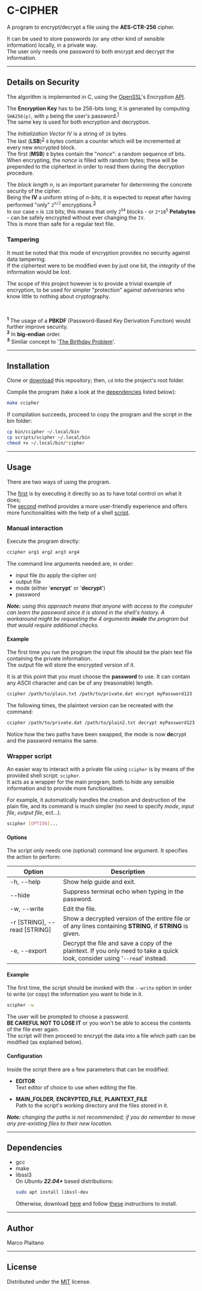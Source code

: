 # C-CIPHER

A program to encrypt/decrypt a file using the **AES-CTR-256** cipher.

It can be used to store passwords (or any other kind of sensible information) 
locally, in a private way.  
The user only needs one password to both encrypt and decrypt the information.

- - - - - - - - - - - - - - - - - - - - - - - - - - - - - - - - - - - - - - - -

## Details on Security

The algorithm is implemented in C, using the [OpenSSL]'s Encryption [API].

The **Encryption Key** has to be 256-bits long; it is generated by computing
`SHA256(p)`, with `p` being the user's password.<sup>[1](#f1)</sup>  
The same key is used for both encryption and decryption.

The _Initialization Vector IV_ is a string of `16` bytes.  
The last (**LSB**)<sup>[2](#f2)</sup> `8` bytes contain a counter which will be
incremented at every new encrypted block.  
The first (**MSB**) `8` bytes contain the "_nonce_": a random sequence of bits.  
When encrypting, the _nonce_ is filled with random bytes; these will be
prepended to the ciphertext in order to read them during the decryption
procedure.

The _block length n_, is an important parameter for determining the concrete
security of the cipher.  
Being the **IV** a uniform string of _n-bits_, it is expected to repeat after
having performed "only" `2`<sup>`n/2`</sup> encryptions.<sup>[3](#f3)</sup>  
In our case `n` is `128` bits; this means that only `2`<sup>`64`</sup> blocks -
or `2*10`<sup>`5`</sup> **Petabytes** - can be safely encrypted without ever
changing the `IV`.  
This is more than safe for a regular text file.

### Tampering

It must be noted that this mode of encryption provides no security against data
tampering.  
If the ciphertext were to be modified even by just one bit, the *integrity* of
the information would be lost.

The scope of this project however is to provide a trivial example of encryption,
to be used for simpler "protection" against *adversaries* who know little to
nothing about cryptography.

<br>

<sup id="f1">**1**</sup> The usage of a **PBKDF** (Password-Based Key Derivation Function) would further improve security.  
<sup id="f2">**2**</sup> In **big-endian** order.  
<sup id="f3">**3**</sup> Similar concept to '[The Birthday Problem]'.

- - - - - - - - - - - - - - - - - - - - - - - - - - - - - - - - - - - - - - - -

## Installation

Clone or [download] this repository; then, `cd` into the project's root folder.

Compile the program (take a look at the [dependencies] listed below):
```sh
make ccipher
```

If compilation succeeds, proceed to copy the program and the script in the bin
folder:

```sh
cp bin/ccipher ~/.local/bin
cp scripts/scipher ~/.local/bin
chmod +x ~/.local/bin/*cipher
```

- - - - - - - - - - - - - - - - - - - - - - - - - - - - - - - - - - - - - - - -

## Usage

There are two ways of using the program.

The [first] is by executing it directly so as to have total control on what it
does;  
The [second] method provides a more user-friendly experience and offers more
functionalities with the help of a shell [script].

### Manual interaction

Execute the program directly:

```sh
ccipher arg1 arg2 arg3 arg4
```

The command line arguments needed are, in order:

+ input file (to apply the cipher on)
+ output file
+ mode (either '**encrypt**' or '**decrypt**')
+ password

_**Note:** using this approach means that anyone with access to the computer
can learn the password since it is stored in the shell's history.
A workaround might be requesting the 4 arguments **inside** the program but that
would require additional checks._

#### Example

The first time you run the program the input file should be the plain text file
containing the private information.  
The output file will store the encrypted version of it.

It is at this point that you must choose the **password** to use. It can contain
any ASCII character and can be of any (reasonable) length.

```sh
ccipher /path/to/plain.txt /path/to/private.dat encrypt myPassword123
```

The following times, the plaintext version can be recreated with the command:

```sh
ccipher /path/to/private.dat /path/to/plain2.txt decrypt myPassword123
```

Notice how the two paths have been swapped, the mode is now **de**crypt and the
password remains the same.

### Wrapper script

An easier way to interact with a private file using `ccipher` is by means of
the provided shell script: `scipher`.  
It acts as a wrapper for the main program, both to hide any sensible information
and to provide more functionalities.

For example, it automatically handles the creation and destruction of the plain
file, and its command is much simpler (no need to specify _mode_, _input file_,
_output file_, ect...).
```sh
scipher [OPTION]...
```

#### Options

The script only needs one (optional) command line argument. It specifies the
action to perform:

| Option      | Description |
| ----------- | ----------- |
| -h, --help    | Show help guide and exit.       |
| --hide        | Suppress terminal echo when typing in the password.       |
| -w, --write   | Edit the file.        |
| -r [STRING], --read [STRING] | Show a decrypted version of the entire file or of any lines containing **STRING**, if **STRING** is given. |
| -e, --export | Decrypt the file and save a copy of the plaintext. If you only need to take a quick look, consider using '`--read`' instead. |

#### Example

The first time, the script should be invoked with the `--write` option in order
to write (or copy) the information you want to hide in it.

```sh
scipher -w
```

The user will be prompted to choose a password.  
**BE CAREFUL NOT TO LOSE IT** or you won't be able to access the contents of the
file ever again.  
The script will then proceed to encrypt the data into a file which path can be
modified (as explained below).

#### Configuration

Inside the script there are a few parameters that can be modified:

+ **EDITOR**  
    Text editor of choice to use when editing the file.

+ **MAIN_FOLDER**, **ENCRYPTED_FILE**, **PLAINTEXT_FILE**  
    Path to the script's working directory and the files stored in it.

_**Note:** changing the paths is not recommended; if you do remember to move any
pre-existing files to their new location._
- - - - - - - - - - - - - - - - - - - - - - - - - - - - - - - - - - - - - - - -

## Dependencies

+ gcc
+ make
+ libssl3  
    On *Ubuntu **22.04+*** based distributions:
    ```sh
    sudo apt install libssl-dev
    ``` 
    Otherwise, download [here] and follow [these] instructions to install.

- - - - - - - - - - - - - - - - - - - - - - - - - - - - - - - - - - - - - - - -

## Author

Marco Plaitano

- - - - - - - - - - - - - - - - - - - - - - - - - - - - - - - - - - - - - - - -

## License

Distributed under the [MIT] license.


<!-- Links -->

[OpenSSL]:
https://www.openssl.org/
"Main Website"

[API]:
https://www.openssl.org/docs/man3.0/man3/EVP_aes_256_ctr.html
"Online Documentation"

[The Birthday Problem]:
https://en.wikipedia.org/wiki/Birthday_problem
"Wikipedia Article"

[download]:
https://github.com/marcoplaitano/credentials-storer/archive/refs/heads/main.zip
"ZIP Download"

[dependencies]:
#dependencies
"Anchor to header"

[first]:
#manual-interaction
"Anchor to header"

[second]:
#wrapper-script
"Anchor to header"

[script]:
scripts/scipher
"Repository file"

[here]:
https://www.openssl.org/source/

[these]:
https://github.com/openssl/openssl/blob/master/INSTALL.md

[MIT]:
LICENSE
"Repository file"
